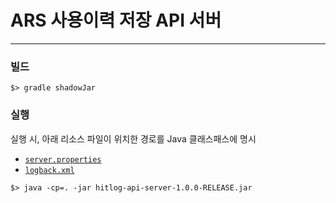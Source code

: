 # ARS 사용이력 저장 API 서버

---

### 빌드

```
$> gradle shadowJar
```

### 실행

실행 시, 아래 리소스 파일이 위치한 경로를 Java 클래스패스에 명시

- [`server.properties`](app/src/main/resources/server.properties)
- [`logback.xml`](app/src/main/resources/logback.xml)

```
$> java -cp=. -jar hitlog-api-server-1.0.0-RELEASE.jar
```
